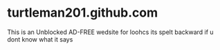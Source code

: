 # turtleman201.github.com
This is an Unblocked AD-FREE wedsite for loohcs its spelt backward if u dont know what it says
